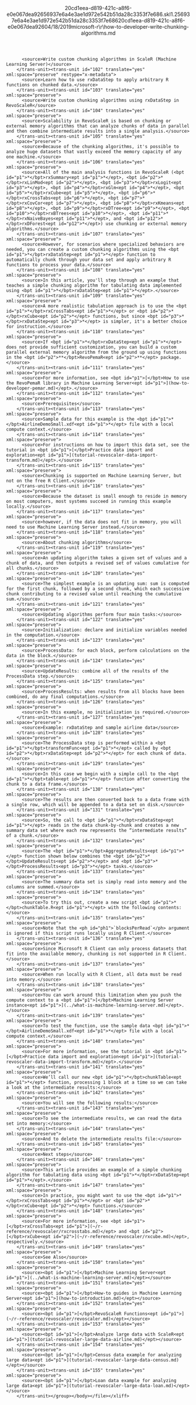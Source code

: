 <?xml version="1.0"?><xliff version="1.2" xmlns="urn:oasis:names:tc:xliff:document:1.2" xmlns:xsi="http://www.w3.org/2001/XMLSchema-instance" xsi:schemaLocation="urn:oasis:names:tc:xliff:document:1.2 xliff-core-1.2-transitional.xsd"><file datatype="xml" original="how-to-developer-write-chunking-algorithms.md" source-language="en-US" target-language="en-US"><header><tool tool-id="mdxliff" tool-name="mdxliff" tool-version="1.0-d1654b2" tool-company="Microsoft" /><xliffext:skl_file_name xmlns:xliffext="urn:microsoft:content:schema:xliffextensions">20cd1eea-d819-421c-a8f6-e0e067dea92656937e6a4e3ae1d972e542b51da28c3353f7e686.skl</xliffext:skl_file_name><xliffext:version xmlns:xliffext="urn:microsoft:content:schema:xliffextensions">1.2</xliffext:version><xliffext:ms.openlocfilehash xmlns:xliffext="urn:microsoft:content:schema:xliffextensions">56937e6a4e3ae1d972e542b51da28c3353f7e686</xliffext:ms.openlocfilehash><xliffext:ms.sourcegitcommit xmlns:xliffext="urn:microsoft:content:schema:xliffextensions">20cd1eea-d819-421c-a8f6-e0e067dea926</xliffext:ms.sourcegitcommit><xliffext:ms.lasthandoff xmlns:xliffext="urn:microsoft:content:schema:xliffextensions">04/18/2019</xliffext:ms.lasthandoff><xliffext:ms.openlocfilepath xmlns:xliffext="urn:microsoft:content:schema:xliffextensions">microsoft-r\r\how-to-developer-write-chunking-algorithms.md</xliffext:ms.openlocfilepath></header><body><group id="content" extype="content"><trans-unit id="101" translate="yes" xml:space="preserve" restype="x-metadata">
          <source>Write custom chunking algorithms in ScaleR (Machine Learning Server)</source>
        </trans-unit><trans-unit id="102" translate="yes" xml:space="preserve" restype="x-metadata">
          <source>Learn how to use rxDataStep to apply arbitrary R functions on chunked data.</source>
        </trans-unit><trans-unit id="103" translate="yes" xml:space="preserve">
          <source>Write custom chunking algorithms using rxDataStep in RevoScaleR</source>
        </trans-unit><trans-unit id="104" translate="yes" xml:space="preserve">
          <source>Scalability in RevoScaleR is based on chunking or external memory algorithms that can analyze chunks of data in parallel and then combine intermediate results into a single analysis.</source>
        </trans-unit><trans-unit id="105" translate="yes" xml:space="preserve">
          <source>Because of the chunking algorithms, it's possible to analyze huge datasets that vastly exceed the memory capacity of any one machine.</source>
        </trans-unit><trans-unit id="106" translate="yes" xml:space="preserve">
          <source>All of the main analysis functions in RevoScaleR (<bpt id="p1">*</bpt>rxSummary<ept id="p1">*</ept>, <bpt id="p2">*</bpt>rxLinMod<ept id="p2">*</ept>, <bpt id="p3">*</bpt>rxLogit<ept id="p3">*</ept>, <bpt id="p4">*</bpt>rxGlm<ept id="p4">*</ept>, <bpt id="p5">*</bpt>rxCube<ept id="p5">*</ept>, <bpt id="p6">*</bpt>rxCrossTabs<ept id="p6">*</ept>, <bpt id="p7">*</bpt>rxCovCor<ept id="p7">*</ept>, <bpt id="p8">*</bpt>rxKmeans<ept id="p8">*</ept>, <bpt id="p9">*</bpt>rxDTree<ept id="p9">*</ept>, <bpt id="p10">*</bpt>rxBTrees<ept id="p10">*</ept>, <bpt id="p11">*</bpt>rxNaiveBayes<ept id="p11">*</ept>, and <bpt id="p12">*</bpt>rxDForest<ept id="p12">*</ept>) use chunking or external memory algorithms.</source>
        </trans-unit><trans-unit id="107" translate="yes" xml:space="preserve">
          <source>However, for scenarios where specialized behaviors are needed, you can create a custom chunking algorithms using the <bpt id="p1">*</bpt>rxDataStep<ept id="p1">*</ept> function to automatically chunk through your data set and apply arbitrary R functions to process your data.</source>
        </trans-unit><trans-unit id="108" translate="yes" xml:space="preserve">
          <source>In this article, you'll step through an example that teaches a simple chunking algorithm for tabulating data implemented using <bpt id="p1">*</bpt>rxDataStep<ept id="p1">*</ept>.</source>
        </trans-unit><trans-unit id="109" translate="yes" xml:space="preserve">
          <source>A more realistic tabulation approach is to use the <bpt id="p1">*</bpt>rxCrossTabs<ept id="p1">*</ept> or <bpt id="p2">*</bpt>rxCube<ept id="p2">*</ept> functions, but since <bpt id="p3">*</bpt>rxDataStep<ept id="p3">*</ept> is simpler, it's a better choice for instruction.</source>
        </trans-unit><trans-unit id="110" translate="yes" xml:space="preserve">
          <source>If <bpt id="p1">*</bpt>rxDataStep<ept id="p1">*</ept> does not provide sufficient customization, you can build a custom parallel external memory algorithm from the ground up using functions in the <bpt id="p2">**</bpt>RevoPemaR<ept id="p2">**</ept> package.</source>
        </trans-unit><trans-unit id="111" translate="yes" xml:space="preserve">
          <source>For more information, see <bpt id="p1">[</bpt>How to use the RevoPemaR library in Machine Learning Server<ept id="p1">](how-to-developer-pemar.md)</ept>.</source>
        </trans-unit><trans-unit id="112" translate="yes" xml:space="preserve">
          <source>Prerequisites</source>
        </trans-unit><trans-unit id="113" translate="yes" xml:space="preserve">
          <source>Sample data for this example is the <bpt id="p1">*</bpt>AirlineDemoSmall.xdf<ept id="p1">*</ept> file with a local compute context.</source>
        </trans-unit><trans-unit id="114" translate="yes" xml:space="preserve">
          <source>For instructions on how to import this data set, see the tutorial in <bpt id="p1">[</bpt>Practice data import and exploration<ept id="p1">](tutorial-revoscaler-data-import-transform.md)</ept>.</source>
        </trans-unit><trans-unit id="115" translate="yes" xml:space="preserve">
          <source>Chunking is supported on Machine Learning Server, but not on the free R Client.</source>
        </trans-unit><trans-unit id="116" translate="yes" xml:space="preserve">
          <source>Because the dataset is small enough to reside in memory on most computers, most systems succeed in running this example locally.</source>
        </trans-unit><trans-unit id="117" translate="yes" xml:space="preserve">
          <source>however, if the data does not fit in memory, you will need to use Machine Learning Server instead.</source>
        </trans-unit><trans-unit id="118" translate="yes" xml:space="preserve">
          <source>About chunking algorithms</source>
        </trans-unit><trans-unit id="119" translate="yes" xml:space="preserve">
          <source>An updating algorithm takes a given set of values and a chunk of data, and then outputs a revised set of values cumulative for all chunks.</source>
        </trans-unit><trans-unit id="120" translate="yes" xml:space="preserve">
          <source>The simplest example is an updating sum: sum is computed for the first chunk, followed by a second chunk, which each successive chunk contributing to a revised value until reaching the cumulative sum.</source>
        </trans-unit><trans-unit id="121" translate="yes" xml:space="preserve">
          <source>Updating algorithms perform four main tasks:</source>
        </trans-unit><trans-unit id="122" translate="yes" xml:space="preserve">
          <source>Initialization: declare and initialize variables needed in the computation.</source>
        </trans-unit><trans-unit id="123" translate="yes" xml:space="preserve">
          <source>ProcessData: for each block, perform calculations on the data in the block.</source>
        </trans-unit><trans-unit id="124" translate="yes" xml:space="preserve">
          <source>UpdateResults: combine all of the results of the ProcessData step.</source>
        </trans-unit><trans-unit id="125" translate="yes" xml:space="preserve">
          <source>ProcessResults: when results from all blocks have been combined, do any final computations.</source>
        </trans-unit><trans-unit id="126" translate="yes" xml:space="preserve">
          <source>In this example, no initialization is required.</source>
        </trans-unit><trans-unit id="127" translate="yes" xml:space="preserve">
          <source>Example: rxDataStep and sample airline data</source>
        </trans-unit><trans-unit id="128" translate="yes" xml:space="preserve">
          <source>The ProcessData step is performed within a <bpt id="p1">*</bpt>transformFunc<ept id="p1">*</ept> called by <bpt id="p2">*</bpt>rxDataStep<ept id="p2">*</ept> for each chunk of data.</source>
        </trans-unit><trans-unit id="129" translate="yes" xml:space="preserve">
          <source>In this case we begin with a simple call to the <bpt id="p1">*</bpt>table<ept id="p1">*</ept> function after converting the chunk to a data frame.</source>
        </trans-unit><trans-unit id="130" translate="yes" xml:space="preserve">
          <source>The results are then converted back to a data frame with a single row, which will be appended to a data set on disk.</source>
        </trans-unit><trans-unit id="131" translate="yes" xml:space="preserve">
          <source>So, the call to <bpt id="p1">*</bpt>rxDataStep<ept id="p1">*</ept> reads in the data chunk-by-chunk and creates a new summary data set where each row represents the “intermediate results” of a chunk.</source>
        </trans-unit><trans-unit id="132" translate="yes" xml:space="preserve">
          <source>The <bpt id="p1">*</bpt>AggregateResults<ept id="p1">*</ept> function shown below combines the <bpt id="p2">*</bpt>UpdateResults<ept id="p2">*</ept> and <bpt id="p3">*</bpt>ProcessResults<ept id="p3">*</ept> tasks.</source>
        </trans-unit><trans-unit id="133" translate="yes" xml:space="preserve">
          <source>The summary data set is simply read into memory and the columns are summed.</source>
        </trans-unit><trans-unit id="134" translate="yes" xml:space="preserve">
          <source>To try this out, create a new script <bpt id="p1">*</bpt>chunkTable.R<ept id="p1">*</ept> with the following contents:</source>
        </trans-unit><trans-unit id="135" translate="yes" xml:space="preserve">
          <source>Note that the <ph id="ph1">`blocksPerRead`</ph> argument is ignored if this script runs locally using R Client.</source>
        </trans-unit><trans-unit id="136" translate="yes" xml:space="preserve">
          <source>Since Microsoft R Client can only process datasets that fit into the available memory, chunking is not supported in R Client.</source>
        </trans-unit><trans-unit id="137" translate="yes" xml:space="preserve">
          <source>When run locally with R Client, all data must be read into memory.</source>
        </trans-unit><trans-unit id="138" translate="yes" xml:space="preserve">
          <source>You can work around this limitation when you push the compute context to a <bpt id="p1">[</bpt>Machine Learning Server instance<ept id="p1">](../what-is-machine-learning-server.md)</ept>.</source>
        </trans-unit><trans-unit id="139" translate="yes" xml:space="preserve">
          <source>To test the function, use the sample data <bpt id="p1">*</bpt>AirlineDemoSmall.xdf<ept id="p1">*</ept> file with a local compute context.</source>
        </trans-unit><trans-unit id="140" translate="yes" xml:space="preserve">
          <source>For more information, see the tutorial in <bpt id="p1">[</bpt>Practice data import and exploration<ept id="p1">](tutorial-revoscaler-data-import-transform.md)</ept>.</source>
        </trans-unit><trans-unit id="141" translate="yes" xml:space="preserve">
          <source>We’ll call our new <bpt id="p1">*</bpt>chunkTable<ept id="p1">*</ept> function, processing 1 block at a time so we can take a look at the intermediate results:</source>
        </trans-unit><trans-unit id="142" translate="yes" xml:space="preserve">
          <source>You will see the following results:</source>
        </trans-unit><trans-unit id="143" translate="yes" xml:space="preserve">
          <source>To see the intermediate results, we can read the data set into memory:</source>
        </trans-unit><trans-unit id="144" translate="yes" xml:space="preserve">
          <source>And to delete the intermediate results file:</source>
        </trans-unit><trans-unit id="145" translate="yes" xml:space="preserve">
          <source>Next steps</source>
        </trans-unit><trans-unit id="146" translate="yes" xml:space="preserve">
          <source>This article provides an example of a simple chunking algorithm for tabulating data using <bpt id="p1">*</bpt>rxDataStep<ept id="p1">*</ept>.</source>
        </trans-unit><trans-unit id="147" translate="yes" xml:space="preserve">
          <source>In practice, you might want to use the <bpt id="p1">*</bpt>rxCrossTabs<ept id="p1">*</ept> or <bpt id="p2">*</bpt>rxCube<ept id="p2">*</ept> functions.</source>
        </trans-unit><trans-unit id="148" translate="yes" xml:space="preserve">
          <source>For more information, see <bpt id="p1">[</bpt>rxCrossTabs<ept id="p1">](~/r-reference/revoscaler/rxcrosstabs.md)</ept> and <bpt id="p2">[</bpt>rxCube<ept id="p2">](~/r-reference/revoscaler/rxcube.md)</ept>, respectively.</source>
        </trans-unit><trans-unit id="149" translate="yes" xml:space="preserve">
          <source>See Also</source>
        </trans-unit><trans-unit id="150" translate="yes" xml:space="preserve">
          <source><bpt id="p1">[</bpt>Machine Learning Server<ept id="p1">](../what-is-machine-learning-server.md)</ept></source>
        </trans-unit><trans-unit id="151" translate="yes" xml:space="preserve">
          <source><bpt id="p1">[</bpt>How-to guides in Machine Learning Server<ept id="p1">](how-to-introduction.md)</ept></source>
        </trans-unit><trans-unit id="152" translate="yes" xml:space="preserve">
          <source><bpt id="p1">[</bpt>RevoScaleR Functions<ept id="p1">](~/r-reference/revoscaler/revoscaler.md)</ept></source>
        </trans-unit><trans-unit id="153" translate="yes" xml:space="preserve">
          <source><bpt id="p1">[</bpt>Analyze large data with ScaleR<ept id="p1">](tutorial-revoscaler-large-data-airline.md)</ept></source>
        </trans-unit><trans-unit id="154" translate="yes" xml:space="preserve">
          <source><bpt id="p1">[</bpt>Census data example for analyzing large data<ept id="p1">](tutorial-revoscaler-large-data-census.md)</ept></source>
        </trans-unit><trans-unit id="155" translate="yes" xml:space="preserve">
          <source><bpt id="p1">[</bpt>Loan data example for analyzing large data<ept id="p1">](tutorial-revoscaler-large-data-loan.md)</ept></source>
        </trans-unit></group></body></file></xliff>